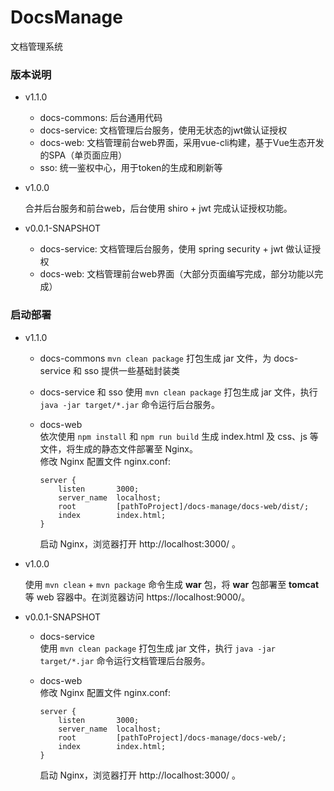 # DocsManage
文档管理系统


### 版本说明

- v1.1.0
    
    - docs-commons: 后台通用代码
    - docs-service: 文档管理后台服务，使用无状态的jwt做认证授权
    - docs-web: 文档管理前台web界面，采用vue-cli构建，基于Vue生态开发的SPA（单页面应用）
    - sso: 统一鉴权中心，用于token的生成和刷新等


- v1.0.0
    
    合并后台服务和前台web，后台使用 shiro + jwt 完成认证授权功能。

- v0.0.1-SNAPSHOT

    - docs-service: 文档管理后台服务，使用 spring security + jwt 做认证授权
    - docs-web: 文档管理前台web界面（大部分页面编写完成，部分功能以完成）

### 启动部署

- v1.1.0

    - docs-commons
         `mvn clean package` 打包生成 jar 文件，为 docs-service 和 sso 提供一些基础封装类
        
    - docs-service 和 sso
        使用 `mvn clean package` 打包生成 jar 文件，执行 `java -jar target/*.jar` 命令运行后台服务。
    
    - docs-web  
        依次使用 `npm install` 和 `npm run build` 生成 index.html 及 css、js 等文件，将生成的静态文件部署至 Nginx。  
        修改 Nginx 配置文件 nginx.conf:  
        ```
        server {
            listen       3000;
            server_name  localhost;
            root         [pathToProject]/docs-manage/docs-web/dist/;
            index        index.html;
        }
        ```  
        启动 Nginx，浏览器打开 http://localhost:3000/ 。
- v1.0.0
    
    使用 `mvn clean` + `mvn package` 命令生成 **war** 包，将 **war** 包部署至 **tomcat** 等 web 容器中。在浏览器访问 https://localhost:9000/。

- v0.0.1-SNAPSHOT

    - docs-service  
        使用 `mvn clean package` 打包生成 jar 文件，执行 `java -jar target/*.jar` 命令运行文档管理后台服务。
    
    - docs-web  
        修改 Nginx 配置文件 nginx.conf:  
        ```
        server {
            listen       3000;
            server_name  localhost;
            root         [pathToProject]/docs-manage/docs-web/;
            index        index.html;
        }
        ```  
        启动 Nginx，浏览器打开 http://localhost:3000/ 。
